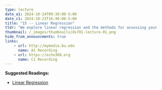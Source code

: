 ```yaml
---
type: lecture
date_a1: 2024-10-24T09:30:00-5:00
date_c1: 2024-10-23T16:40:00-5:00
title: "15 -- Linear Regression"
tldr: "We explore linear regression and the methods for assessing your regression model."
thumbnail: /_images/thumbnails/ds701-lecture-01.png
hide_from_announcments: true
links: 
    - url: http://mymedia.bu.edu
      name: A1 Recording
    - url: https://echo360.org
      name: C1 Recording
---
```


**Suggested Readings:**
- [Linear Regression](https://tools4ds.github.io/DS701-Course-Notes/17-Regression-I-Linear.html)

